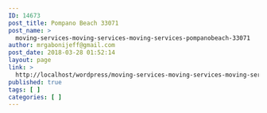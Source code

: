 ```yaml
---
ID: 14673
post_title: Pompano Beach 33071
post_name: >
  moving-services-moving-services-moving-services-pompanobeach-33071
author: mrgabonijeff@gmail.com
post_date: 2018-03-28 01:52:14
layout: page
link: >
  http://localhost/wordpress/moving-services-moving-services-moving-services-pompanobeach-33071/
published: true
tags: [ ]
categories: [ ]
---
```

